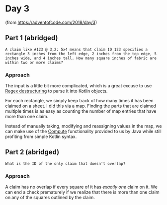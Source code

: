# Day 3
(from https://adventofcode.com/2018/day/3)

## Part 1 (abridged)
`A claim like #123 @ 3,2: 5x4 means that claim ID 123 specifies a rectangle 3 inches from the left edge, 2 inches from the top edge, 5 inches wide, and 4 inches tall. How many square inches of fabric are within two or more claims?`

### Approach
The input is a little bit more complicated, which is a great excuse to use [Regex destructuring](https://medium.com/@garnop/safe-concise-text-parsing-with-regex-destructuring-in-kotlin-b8f77ef1e30c) to parse it into Kotlin objects.

For each rectangle, we simply keep track of how many times it has been claimed on a sheet. I did this via a map. Finding the parts that are claimed multiple times is as easy as counting the number of map entries that have more than one claim.

Instead of manually taking, modifying and reassigning values in the map, we can make use of the [Compute](https://docs.oracle.com/javase/8/docs/api/java/util/Map.html#compute-K-java.util.function.BiFunction-) functionality provided to us by Java while still profiting from simple Kotlin syntax.

## Part 2 (abridged)
`What is the ID of the only claim that doesn't overlap?`

### Approach
A claim has no overlap if every square of it has _exactly one_ claim on it. We can end a check prematurely if we realize that there is more than one claim on any of the squares outlined by the claim.